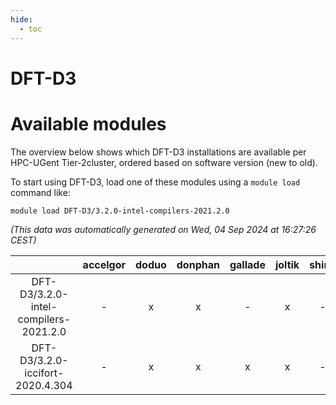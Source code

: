 ```yaml
---
hide:
  - toc
---
```


DFT-D3
======

# Available modules


The overview below shows which DFT-D3 installations are available per HPC-UGent Tier-2cluster, ordered based on software version (new to old).

To start using DFT-D3, load one of these modules using a `module load` command like:

```shell
module load DFT-D3/3.2.0-intel-compilers-2021.2.0
```

*(This data was automatically generated on Wed, 04 Sep 2024 at 16:27:26 CEST)*  

| |accelgor|doduo|donphan|gallade|joltik|shinx|skitty|
| :---: | :---: | :---: | :---: | :---: | :---: | :---: | :---: |
|DFT-D3/3.2.0-intel-compilers-2021.2.0|-|x|x|-|x|-|x|
|DFT-D3/3.2.0-iccifort-2020.4.304|-|x|x|x|x|-|x|
